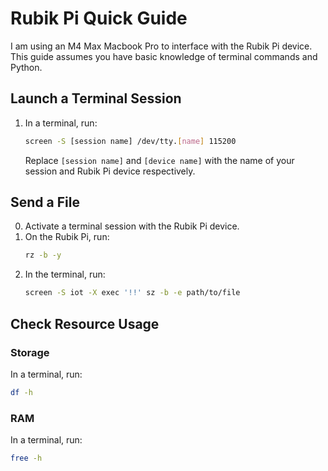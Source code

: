 # Rubik Pi Quick Guide

I am using an M4 Max Macbook Pro to interface with the Rubik Pi device. This guide assumes you have basic knowledge of terminal commands and Python.

## Launch a Terminal Session
1. In a terminal, run:
    ```bash
    screen -S [session name] /dev/tty.[name] 115200
    ```
    Replace `[session name]` and `[device name]` with the name of your session and Rubik Pi device respectively.

## Send a File
0. Activate a terminal session with the Rubik Pi device.
1. On the Rubik Pi, run:
    ```bash
    rz -b -y
    ```
2. In the terminal, run:
    ```bash
    screen -S iot -X exec '!!' sz -b -e path/to/file

## Check Resource Usage
### Storage
In a terminal, run:
```bash
df -h
```

### RAM
In a terminal, run:
```bash
free -h
```